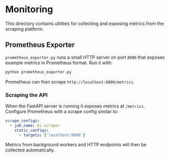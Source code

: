# Monitoring

This directory contains utilities for collecting and exposing
metrics from the scraping platform.

## Prometheus Exporter

`prometheus_exporter.py` runs a small HTTP server on port `8000`
that exposes example metrics in Prometheus format. Run it with:

```bash
python prometheus_exporter.py
```

Prometheus can then scrape `http://localhost:8000/metrics`.

### Scraping the API

When the FastAPI server is running it exposes metrics at `/metrics`.
Configure Prometheus with a scrape config similar to:

```yaml
scrape_configs:
  - job_name: bi-scraper
    static_configs:
      - targets: ['localhost:8000']
```

Metrics from background workers and HTTP endpoints will then be
collected automatically.

